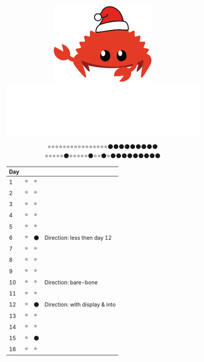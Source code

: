 <div align="center">
    <img src="assets/Ferris.svg" alt="Ferris" width="256">
    
<!-- Logo -->
<picture>
    <img src="assets/logo.svg" alt="Advent of Code"/>
</picture>

⭐⭐⭐⭐⭐⭐⭐⭐⭐⭐⭐⭐⭐⭐⭐⭐🌑🌑🌑🌑🌑🌑🌑🌑🌑<br>
⭐⭐⭐⭐⭐🌑⭐⭐⭐⭐⭐🌑⭐⭐🌑⭐🌑🌑🌑🌑🌑🌑🌑🌑🌑<br>

|Day| |||
|---|---|---|---|
|1 |⭐|⭐||
|2 |⭐|⭐||
|3 |⭐|⭐||
|4 |⭐|⭐||
|5 |⭐|⭐||
|6 |⭐|🌑|Direction: less then day 12|
|7 |⭐|⭐||
|8 |⭐|⭐||
|9 |⭐|⭐||
|10|⭐|⭐|Direction: bare-bone|
|11|⭐|⭐||
|12|⭐|🌑|Direction: with display & into|
|13|⭐|⭐||
|14|⭐|⭐||
|15|⭐|🌑||
|16|⭐|⭐||


</div>